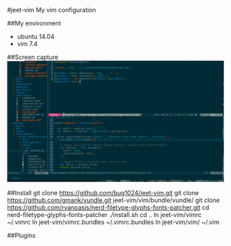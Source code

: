 #jeet-vim
My vim configuration

##My environment
* ubuntu 14.04
* vim 7.4

##Screen capture
<img src="https://github.com/bug1024/jeet-vim/raw/master/vim.png" alt="vim.png" title="vim.png">

##Install
    git clone https://github.com/bug1024/jeet-vim.git
    git clone https://github.com/gmarik/vundle.git jeet-vim/vim/bundle/vundle/
    git clone https://github.com/ryanoasis/nerd-filetype-glyphs-fonts-patcher.git
    cd nerd-filetype-glyphs-fonts-patcher
    ./install.sh
    cd ..
    ln jeet-vim/vimrc ~/.vimrc
    ln jeet-vim/vimrc.bundles ~/.vimrc.bundles
    ln jeet-vim/vim/ ~/.vim

##Plugins
